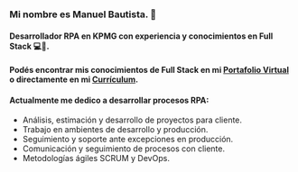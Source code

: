 ### Mi nombre es Manuel Bautista. 👋
#### Desarrollador **RPA en KPMG** con experiencia y conocimientos en Full Stack 💻🧉.

#### Podés encontrar mis conocimientos de Full Stack en mi [Portafolio Virtual](https://manuelbautista.netlify.app/) o directamente en mi [Currículum]([https://drive.google.com/file/d/11nUWbCFOv5ZXOskl6ltptOdaNpPYFrLP/view?usp=sharing](https://drive.google.com/file/d/1KXGiMPcA0xfgE3iXo5svRSn8m-aZTsbw/view?usp=sharing)). 

#### Actualmente me dedico a desarrollar procesos RPA:

- Análisis, estimación y desarrollo de proyectos para cliente.
- Trabajo en ambientes de desarrollo y producción.
- Seguimiento y soporte ante excepciones en producción.
- Comunicación y seguimiento de procesos con cliente.
- Metodologías ágiles SCRUM y DevOps.


